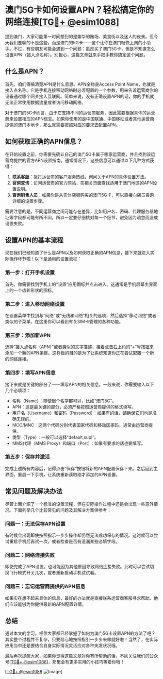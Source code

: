 # 澳门5G卡如何设置APN？轻松搞定你的网络连接[[TG💪+ @esim1088](https://t.me/s/esim1088)]

提到澳门，大家可能第一时间想到的是繁华的赌场、美食街以及迷人的夜景。但今天我们要聊的不是这些，而是澳门的5G卡——这个让你在澳门畅快上网的小助手。不过，有些朋友可能会遇到一个问题：虽然买了澳门5G卡，但是不知道怎么设置APN（接入点名称）。别担心，这篇文章就来手把手教你搞定这个问题。

## 什么是APN？

首先，咱们得搞清楚APN是什么意思。APN全称是Access Point Name，也就是接入点名称。它是手机连接移动网络时必须配置的一个参数，用来告诉运营商你的设备通过哪个网关接入互联网。简单来说，没有正确设置APN的话，你的手机就无法正常使用数据流量或者访问移动网络。

对于澳门的5G卡而言，由于它支持不同的运营商服务，因此需要根据具体的运营商来设置相应的APN信息。如果你使用的是中国联通、中国移动或者其他运营商提供的澳门本地卡，那么就需要按照对应的要求去配置APN。

## 如何获取正确的APN信息？

在开始设置之前，你需要先确认自己的澳门5G卡属于哪家运营商，并且找到该运营商提供的官方APN设置指南。通常情况下，这些信息可以通过以下几种方式获得：

1. **联系客服**：拨打运营商的客户服务热线，询问关于APN的具体设置方法。
2. **官网查询**：访问运营商的官方网站，在相关页面查找适用于澳门地区的APN设置说明。
3. **咨询销售人员**：如果你是从实体店铺购买的澳门5G卡，可以直接向店员咨询详细的设置步骤。

需要注意的是，不同运营商之间可能存在差异，比如用户名、密码、代理服务器地址等字段都可能有所不同。所以一定要仔细核对每一个细节，避免因为疏忽而造成设置失败。

## 设置APN的基本流程

现在我们已经知道了什么是APN以及如何获取正确的APN信息，接下来就进入实际操作环节啦！以下是通用的设置流程：

### 第一步：打开手机设置
首先，你需要找到手机上的“设置”应用图标并点击进入。这通常是手机屏幕主界面上的一个齿轮形状的图标。

### 第二步：进入移动网络设置
在设置菜单中找到与“网络”或“无线和网络”相关的选项，然后选择“移动网络”或者类似的子菜单。在这里你可以看到有关SIM卡管理的各种功能。

### 第三步：添加新APN
选择“接入点名称（APN）”或者类似的文字描述，接着点击右上角的“+”号按钮来添加一个新的APN条目。这样做的目的是为了让系统知道你正在尝试配置一个新的网络连接。

### 第四步：填写APN信息
接下来就是关键的部分了——填写APN的相关信息。一般来说，你需要输入以下几个必填项：
- 名称（Name）：随便起个名字都可以，比如“澳门5G”。
- APN：这是最关键的部分，必须严格按照运营商提供的格式填写。
- 用户名（Username）和密码（Password）：如果有的话，请确保它们也是准确无误的。
- MCC/MNC：这两个代码分别代表国家代码和移动国家码，通常由运营商提供。
- 类型（Type）：一般可以选择“default,supl”。
- MMS代理（MMS Proxy）和端口（Port）：如果有要求的话也要填写。

### 第五步：保存并激活
完成上述所有内容后，记得点击“保存”按钮将新的APN配置保存下来。之后回到主界面，重启一下手机，让系统重新读取刚才添加的APN设置。

## 常见问题及解决办法

尽管上面介绍了一个标准的设置流程，但在实际操作过程中还是会出现一些意外情况。下面列举几个比较常见的问题及其解决方案供参考：

### 问题一：无法保存APN设置
有时候会出现即使按照指示一步步操作却仍然无法成功保存的情况。这时候可以尝试重启手机后再试一次，或者检查是否有遗漏某些必填字段。

### 问题二：网络连接失败
即使完成了APN设置，也可能因为其他原因导致网络连接失败。此时可以尝试切换飞行模式开关几次，或者重新启动手机试试看。

### 问题三：忘记运营商提供的APN信息
如果实在想不起来具体的信息，最好的办法就是直接联系运营商客服寻求帮助。他们应该能够为你提供最新的APN配置详情。

## 总结

通过本文的学习，相信大家都已经掌握了如何为澳门5G卡设置APN的方法了吧？其实整个过程并不复杂，只要耐心地按照指引一步步来做就好啦！当然了，在实际应用当中还是要结合自身实际情况灵活应对各种突发状况哦。

最后再次提醒大家，如果你觉得这篇文章对你有所帮助的话，不妨关注我们的公众号[[TG💪+ @esim1088](https://t.me/s/esim1088)]，那里会有更多实用的小技巧等着你哦！

[[TG💪+ @esim1088](https://t.me/s/esim1088) ![Image](https://i.postimg.cc/4NQfJmqS/Snipaste-2025-05-13-00-14-12.png)]
